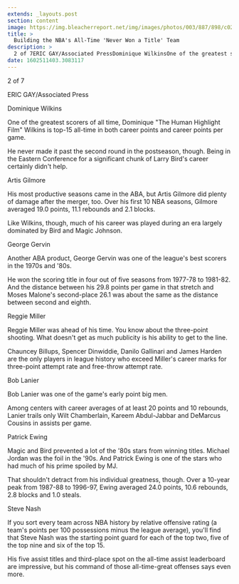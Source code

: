 ```yaml
--- 
extends: _layouts.post 
section: content 
image: https://img.bleacherreport.net/img/images/photos/003/887/898/c02cc10d0ef23b35ac46b96feca805cf_crop_exact.jpg?w=1200&h=1200&q=75 
title: > 
  Building the NBA's All-Time 'Never Won a Title' Team 
description: > 
  2 of 7ERIC GAY/Associated PressDominique WilkinsOne of the greatest scorers of all time, Dominique "The Human Highlight Film" Wilkins is top-15 all-time in both career points and career points per game.Artis GilmoreHis most productive seasons came in the ABA, but Artis Gilmore did plenty of damage after the merger, too.Over his first 10 NBA seasons, Gilmore averaged 19.0 points, 11.1 rebounds and 2.1 blocks.He won the scoring title in four out of five seasons from 1977-78 to 1981-82.Over a 10-year peak from 1987-88 to 1996-97, Ewing averaged 24.0 points, 10.6 rebounds, 2.8 blocks and 1.0 steals. 
date: 1602511403.3083117 
--- 
```

2 of 7

ERIC GAY/Associated Press

Dominique Wilkins

One of the greatest scorers of all time, Dominique "The Human Highlight Film" Wilkins is top-15 all-time in both career points and career points per game.

He never made it past the second round in the postseason, though. Being in the Eastern Conference for a significant chunk of Larry Bird's career certainly didn't help.

Artis Gilmore

His most productive seasons came in the ABA, but Artis Gilmore did plenty of damage after the merger, too. Over his first 10 NBA seasons, Gilmore averaged 19.0 points, 11.1 rebounds and 2.1 blocks.

Like Wilkins, though, much of his career was played during an era largely dominated by Bird and Magic Johnson.

George Gervin

Another ABA product, George Gervin was one of the league's best scorers in the 1970s and '80s.

He won the scoring title in four out of five seasons from 1977-78 to 1981-82. And the distance between his 29.8 points per game in that stretch and Moses Malone's second-place 26.1 was about the same as the distance between second and eighth.

Reggie Miller

Reggie Miller was ahead of his time. You know about the three-point shooting. What doesn't get as much publicity is his ability to get to the line.

Chauncey Billups, Spencer Dinwiddie, Danilo Gallinari and James Harden are the only players in league history who exceed Miller's career marks for three-point attempt rate and free-throw attempt rate.

Bob Lanier

Bob Lanier was one of the game's early point big men.

Among centers with career averages of at least 20 points and 10 rebounds, Lanier trails only Wilt Chamberlain, Kareem Abdul-Jabbar and DeMarcus Cousins in assists per game.

Patrick Ewing

Magic and Bird prevented a lot of the '80s stars from winning titles. Michael Jordan was the foil in the '90s. And Patrick Ewing is one of the stars who had much of his prime spoiled by MJ.

That shouldn't detract from his individual greatness, though. Over a 10-year peak from 1987-88 to 1996-97, Ewing averaged 24.0 points, 10.6 rebounds, 2.8 blocks and 1.0 steals.

Steve Nash

If you sort every team across NBA history by relative offensive rating (a team's points per 100 possessions minus the league average), you'll find that Steve Nash was the starting point guard for each of the top two, five of the top nine and six of the top 15.

His five assist titles and third-place spot on the all-time assist leaderboard are impressive, but his command of those all-time-great offenses says even more.